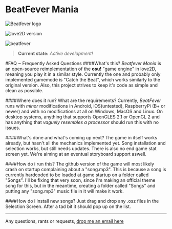 # BeatFever Mania

![Beatfever logo](http://i.imgur.com/5zG4Sum.png)

![love2D version](https://img.shields.io/badge/Love2D-0.10.1-EA316E.svg)

![beatfever](https://cloud.githubusercontent.com/assets/57977/17342490/f5032d10-58cf-11e6-8f58-e3c897efe11f.gif)

>**Current state:** _Active development!_

#FAQ ~ Frequently Asked Questions
####What's this?
_Beatfever Mania_ is an open-source reimplementation of the **osu!** "game engine" in love2D, meaning you play it in a similar style.
Currently the one and probably only implemented gamemode is "Catch the Beat", which works similarly to the original version.
Also, this project strives to keep it's code as simple and clean as possible.

####Where does it run? What are the requirements?
Currently, _BeatFever_ runs with _minor_ modifications in Android, iOS(untested), RaspberryPi (B+ or newer) and with no modifications at all on Windows, MacOS and Linux.
On desktop systems, anything that supports OpenGLES 2.1 or OpenGL 2 and has anything that _vaguely resembles a processor_ should run this with no issues.

####What's done and what's coming up next?
The game in itself works already, but hasn't all the mechanics implemented yet. Song installation and selection works, but still needs updates. There is also no end game stat screen yet. We're aiming at an eventual storyboard support aswell.

####How do i run this?
The github version of the game will most likely crash on startup complaining about a "song.mp3". This is because a song is currently hardcoded to be loaded at game startup on a folder called "Songs".
I'll be fixing that very soon, since i'm making an official theme song for this, but in the meantime, creating a folder called "Songs" and putting any "song.mp3" music file in it will make it work.

####How do i install new songs?
Just drag and drop any .osz files in the Selection Screen. After a tad bit it should pop up on the list.

-------
Any questions, rants or requests, [drop me an email here](mailto:pedrorocha@gec.inatel.br)
